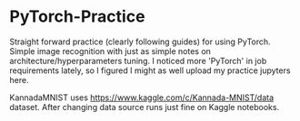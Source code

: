 # PyTorch-Practice

Straight forward practice (clearly following guides) for using PyTorch. Simple image recognition with just as simple notes on architecture/hyperparameters tuning. I noticed more 'PyTorch' in job requirements lately, so I figured I might as well upload my practice jupyters here. 

KannadaMNIST uses https://www.kaggle.com/c/Kannada-MNIST/data dataset. After changing data source runs just fine on Kaggle notebooks.
